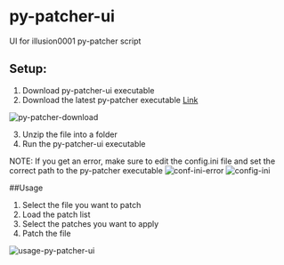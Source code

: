 # py-patcher-ui
UI for illusion0001 py-patcher script

## Setup:

1. Download py-patcher-ui executable
2. Download the latest py-patcher executable [Link](https://github.com/illusion0001/py-patcher/releases)

![py-patcher-download](https://github.com/shadowdog9500/py-patcher-ui/blob/main/resources/img/py-patcher-download.jpg)

3. Unzip the file into a folder
4. Run the py-patcher-ui executable

NOTE: If you get an error, make sure to edit the config.ini file and set the correct path to the py-patcher executable
![conf-ini-error](https://github.com/shadowdog9500/py-patcher-ui/blob/main/resources/img/config-error.jpg)
![config-ini](https://github.com/shadowdog9500/py-patcher-ui/blob/main/resources/img/conf-ini.jpg)

##Usage

1. Select the file you want to patch
2. Load the patch list
3. Select the patches you want to apply
4. Patch the file

![usage-py-patcher-ui](https://github.com/shadowdog9500/py-patcher-ui/blob/main/resources/img/py-patcher-ui.png)